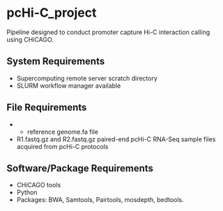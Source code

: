 # pcHi-C_project
Pipeline designed to conduct promoter capture Hi-C interaction calling using CHiCAGO.

## System Requirements

* Supercomputing remote server scratch directory
* SLURM workflow manager available

## File Requirements
* * reference genome.fa file
* R1.fastq.gz and R2.fastq.gz paired-end pcHi-C RNA-Seq sample files acquired from pcHi-C protocols

## Software/Package Requirements
* CHiCAGO tools
* Python
* Packages: BWA, Samtools, Pairtools, mosdepth, bedtools.
